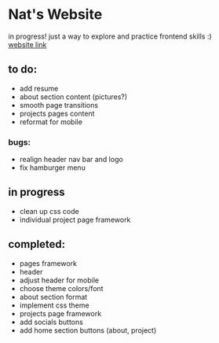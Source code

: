 # Nat's Website

in progress! just a way to explore and practice frontend skills :)   
[website link](https://natalie-cheng.github.io/my-site/)

## to do:
- add resume
- about section content (pictures?)
- smooth page transitions
- projects pages content
- reformat for mobile

### bugs:
- realign header nav bar and logo
- fix hamburger menu

## in progress
- clean up css code
- individual project page framework

## completed:
- pages framework
- header
- adjust header for mobile
- choose theme colors/font
- about section format
- implement css theme
- projects page framework
- add socials buttons
- add home section buttons (about, project)
